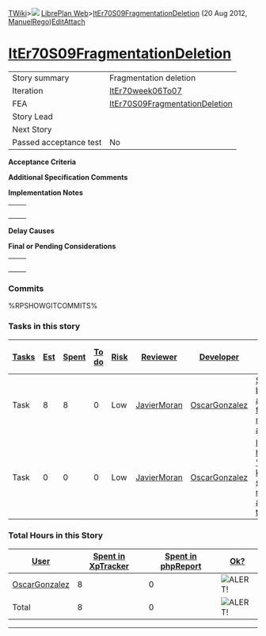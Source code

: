 [TWiki](Main_WebHome)&gt;![](/twiki/pub/TWiki/TWikiDocGraphics/web-bg-small.gif) [LibrePlan Web](LibrePlan_WebHome)&gt;[ItEr70S09FragmentationDeletion](LibrePlan_ItEr70S09FragmentationDeletion "Topic revision: 5 (20 Aug 2012 - 09:52:51)") (20 Aug 2012, [ManuelRego](Main_ManuelRego))[Edit](LibrePlan_ItEr70S09FragmentationDeletion?t=1520343661 "Edit this topic text")[Attach](/twiki/bin/attach/LibrePlan/ItEr70S09FragmentationDeletion "Attach an image or document to this topic")  

 [ItEr70S09FragmentationDeletion](LibrePlan_ItEr70S09FragmentationDeletion)
===========================================================================

|                        |                                                                            |
|------------------------|----------------------------------------------------------------------------|
| Story summary          | Fragmentation deletion                                                     |
| Iteration              | [ItEr70week06To07](LibrePlan_ItEr70week06To07)                             |
| FEA                    | [ItEr70S09FragmentationDeletion](LibrePlan_ItEr70S09FragmentationDeletion) |
| Story Lead             |                                                                            |
| Next Story             |                                                                            |
| Passed acceptance test | No                                                                         |

**Acceptance Criteria**

**Additional Specification Comments**

**Implementation Notes**

|     |     |
|-----|-----|
|     |     |

**Delay Causes**

**Final or Pending Considerations**

|     |     |
|-----|-----|
|     |     |

###  Commits

%RPSHOWGITCOMMITS%

###  Tasks in this story

| [Tasks](LibrePlan_ItEr70S09FragmentationDeletion?sortcol=0;table=2;up=0#sorted_table "Sort by this column") | [Est](LibrePlan_ItEr70S09FragmentationDeletion?sortcol=1;table=2;up=0#sorted_table "Sort by this column") | [Spent](LibrePlan_ItEr70S09FragmentationDeletion?sortcol=2;table=2;up=0#sorted_table "Sort by this column") | [To do](LibrePlan_ItEr70S09FragmentationDeletion?sortcol=3;table=2;up=0#sorted_table "Sort by this column") | [Risk](LibrePlan_ItEr70S09FragmentationDeletion?sortcol=4;table=2;up=0#sorted_table "Sort by this column") | [Reviewer](LibrePlan_ItEr70S09FragmentationDeletion?sortcol=5;table=2;up=0#sorted_table "Sort by this column") | [Developer](LibrePlan_ItEr70S09FragmentationDeletion?sortcol=6;table=2;up=0#sorted_table "Sort by this column") | [Task Name](LibrePlan_ItEr70S09FragmentationDeletion?sortcol=7;table=2;up=0#sorted_table "Sort by this column")       | [Start Date](LibrePlan_ItEr70S09FragmentationDeletion?sortcol=8;table=2;up=0#sorted_table "Sort by this column") | [Est End Date](LibrePlan_ItEr70S09FragmentationDeletion?sortcol=9;table=2;up=0#sorted_table "Sort by this column") | [End Date](LibrePlan_ItEr70S09FragmentationDeletion?sortcol=10;table=2;up=0#sorted_table "Sort by this column") |
|-------------------------------------------------------------------------------------------------------------|-----------------------------------------------------------------------------------------------------------|-------------------------------------------------------------------------------------------------------------|-------------------------------------------------------------------------------------------------------------|------------------------------------------------------------------------------------------------------------|----------------------------------------------------------------------------------------------------------------|-----------------------------------------------------------------------------------------------------------------|-----------------------------------------------------------------------------------------------------------------------|------------------------------------------------------------------------------------------------------------------|--------------------------------------------------------------------------------------------------------------------|-----------------------------------------------------------------------------------------------------------------|
| Task                                                                                                        | 8                                                                                                         | 8                                                                                                           | 0                                                                                                           | Low                                                                                                        | [JavierMoran](Main_JavierMoran)                                                                                | [OscarGonzalez](Main_OscarGonzalez)                                                                             | [Sharing block algorithm for resource allocation](LibrePlan_AnA07S04FragmentationDeletion#TasK1)                      |                                                                                                                  |                                                                                                                    |                                                                                                                 |
| Task                                                                                                        | 0                                                                                                         | 0                                                                                                           | 0                                                                                                           | Low                                                                                                        | [JavierMoran](Main_JavierMoran)                                                                                | [OscarGonzalez](Main_OscarGonzalez)                                                                             | [Implement heuristic "trying to keep the same resources all the time"](LibrePlan_AnA07S04FragmentationDeletion#TasK2) |                                                                                                                  |                                                                                                                    |                                                                                                                 |

###  Total Hours in this Story

| [User](LibrePlan_ItEr70S09FragmentationDeletion?sortcol=0;table=3;up=0#sorted_table "Sort by this column") | [Spent in XpTracker](LibrePlan_ItEr70S09FragmentationDeletion?sortcol=1;table=3;up=0#sorted_table "Sort by this column") | [Spent in phpReport](LibrePlan_ItEr70S09FragmentationDeletion?sortcol=2;table=3;up=0#sorted_table "Sort by this column") | [Ok?](LibrePlan_ItEr70S09FragmentationDeletion?sortcol=3;table=3;up=0#sorted_table "Sort by this column") |
|------------------------------------------------------------------------------------------------------------|--------------------------------------------------------------------------------------------------------------------------|--------------------------------------------------------------------------------------------------------------------------|-----------------------------------------------------------------------------------------------------------|
| [OscarGonzalez](Main_OscarGonzalez)                                                                        | 8                                                                                                                        | 0                                                                                                                        | ![ALERT!](/twiki/pub/TWiki/TWikiDocGraphics/warning.gif "ALERT!")                                         |
| Total                                                                                                      | 8                                                                                                                        | 0                                                                                                                        | ![ALERT!](/twiki/pub/TWiki/TWikiDocGraphics/warning.gif "ALERT!")                                         |

------------------------------------------------------------------------
